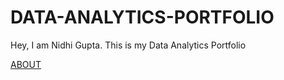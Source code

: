 # DATA-ANALYTICS-PORTFOLIO
Hey, I am Nidhi Gupta. This is my Data Analytics Portfolio

[ABOUT](https://github.com/nidhigupta13/nidhigupta13)
